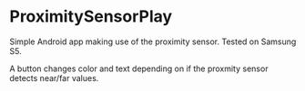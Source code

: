 # ProximitySensorPlay
Simple Android app making use of the proximity sensor. Tested on Samsung S5.

A button changes color and text depending on if the proxmity sensor detects near/far values. 